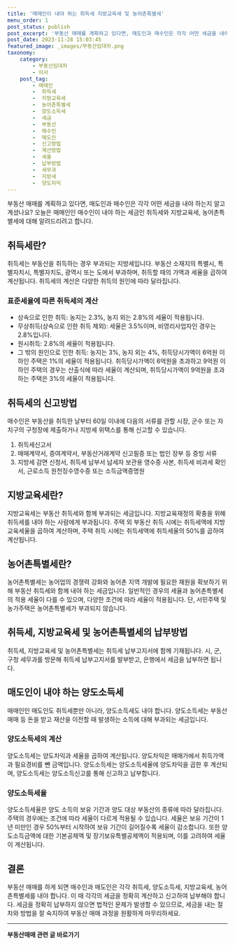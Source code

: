 ```yaml
---
title: '매매인이 내야 하는 취득세 지방교육세 및 농어촌특별세'
menu_order: 1
post_status: publish
post_excerpt: '부동산 매매를 계획하고 있다면, 매도인과 매수인은 각각 어떤 세금을 내야 하는지 알고 계셨나요  오늘은 매매인인 매수인이 내야 하는 세금인 취득세와 지방교육세, 농어촌특별세에 대해 알려드리려고 합니다.'
post_date: 2023-11-28 15:03:45
featured_image: _images/부동산임대차.png
taxonomy:
    category:
        - 부동산임대차
        - 이사
    post_tag:
        - 매매인
        -  취득세
        -  지방교육세
        -  농어촌특별세
        -  양도소득세
        -  세금
        -  부동산
        -  매수인
        -  매도인
        -  신고방법
        -  계산방법
        -  세율
        -  납부방법
        -  세무과
        -  지방세
        -  양도차익
---
```



부동산 매매를 계획하고 있다면, 매도인과 매수인은 각각 어떤 세금을 내야 하는지 알고 계셨나요? 오늘은 매매인인 매수인이 내야 하는 세금인 취득세와 지방교육세, 농어촌특별세에 대해 알려드리려고 합니다.

## 취득세란?

취득세는 부동산을 취득하는 경우 부과되는 지방세입니다. 부동산 소재지의 특별시, 특별자치시, 특별자치도, 광역시 또는 도에서 부과하며, 취득할 때의 가액과 세율을 곱하여 계산됩니다. 취득세의 계산은 다양한 취득의 원인에 따라 달라집니다.

### 표준세율에 따른 취득세의 계산

- 상속으로 인한 취득: 농지는 2.3%, 농지 외는 2.8%의 세율이 적용됩니다.
- 무상취득(상속으로 인한 취득 제외): 세율은 3.5%이며, 비영리사업자인 경우는 2.8%입니다.
- 원시취득: 2.8%의 세율이 적용됩니다.
- 그 밖의 원인으로 인한 취득: 농지는 3%, 농지 외는 4%, 취득당시가액이 6억원 이하인 주택은 1%의 세율이 적용됩니다. 취득당시가액이 6억원을 초과하고 9억원 이하인 주택의 경우는 산출식에 따라 세율이 계산되며, 취득당시가액이 9억원을 초과하는 주택은 3%의 세율이 적용됩니다.

## 취득세의 신고방법

매수인은 부동산을 취득한 날부터 60일 이내에 다음의 서류를 관할 시장, 군수 또는 자치구의 구청장에 제출하거나 지방세 위택스를 통해 신고할 수 있습니다.

1. 취득세신고서
2. 매매계약서, 증여계약서, 부동산거래계약 신고필증 또는 법인 장부 등 증빙 서류
3. 지방세 감면 신청서, 취득세 납부서 납세자 보관용 영수증 사본, 취득세 비과세 확인서, 근로소득 원천징수영수증 또는 소득금액증명원

## 지방교육세란?

지방교육세는 부동산 취득세와 함께 부과되는 세금입니다. 지방교육재정의 확충을 위해 취득세를 내야 하는 사람에게 부과됩니다. 주택 외 부동산 취득 시에는 취득세액에 지방교육세율을 곱하여 계산하며, 주택 취득 시에는 취득세액에 취득세율의 50%를 곱하여 계산됩니다.

## 농어촌특별세란?

농어촌특별세는 농어업의 경쟁력 강화와 농어촌 지역 개발에 필요한 재원을 확보하기 위해 부동산 취득세와 함께 내야 하는 세금입니다. 일반적인 경우의 세율과 농어촌특별세의 적용 세율이 다를 수 있으며, 다양한 조건에 따라 세율이 적용됩니다. 단, 서민주택 및 농가주택은 농어촌특별세가 부과되지 않습니다.

## 취득세, 지방교육세 및 농어촌특별세의 납부방법

취득세, 지방교육세 및 농어촌특별세는 취득세 납부고지서에 함께 기재됩니다. 시, 군, 구청 세무과를 방문해 취득세 납부고지서를 발부받고, 은행에서 세금을 납부하면 됩니다.

## 매도인이 내야 하는 양도소득세

매매인인 매도인도 취득세뿐만 아니라, 양도소득세도 내야 합니다. 양도소득세는 부동산 매매 등 돈을 받고 재산을 이전할 때 발생하는 소득에 대해 부과되는 세금입니다.

### 양도소득세의 계산

양도소득세는 양도차익과 세율을 곱하여 계산됩니다. 양도차익은 매매가에서 취득가액과 필요경비를 뺀 금액입니다. 양도소득세는 양도소득세율에 양도차익을 곱한 후 계산되며, 양도소득세는 양도소득신고를 통해 신고하고 납부합니다.

### 양도소득세율

양도소득세율은 양도 소득의 보유 기간과 양도 대상 부동산의 종류에 따라 달라집니다. 주택의 경우에는 조건에 따라 세율이 다르게 적용될 수 있습니다. 세율은 보유 기간이 1년 미만인 경우 50%부터 시작하여 보유 기간이 길어질수록 세율이 감소합니다. 또한 양도소득금액에 대한 기본공제액 및 장기보유특별공제액이 적용되며, 이를 고려하여 세율이 계산됩니다.

## 결론

부동산 매매를 하게 되면 매수인과 매도인은 각각 취득세, 양도소득세, 지방교육세, 농어촌특별세를 내야 합니다. 이 때 각각의 세금을 정확히 계산하고 신고하여 납부해야 합니다. 세금을 정확히 납부하지 않으면 법적인 문제가 발생할 수 있으므로, 세금을 내는 절차와 방법을 잘 숙지하여 부동산 매매 과정을 원활하게 마무리하세요.
<!-- wp:separator -->
<hr class="wp-block-separator has-alpha-channel-opacity"/>
<!-- /wp:separator -->

<!-- wp:group {"backgroundColor":"base","layout":{"type":"constrained"}} -->
<div class="wp-block-group has-base-background-color has-background"><!-- wp:paragraph {"align":"center","fontSize":"medium"} -->
<p class="has-text-align-center has-large-font-size"><strong>부동산매매 관련 글 바로가기</strong></p>
<!-- /wp:paragraph -->


<!-- wp:latest-posts
{"categories":[{"id":22715,"count":19,"description":"","link":"https://uknowlaw.com/category/%eb%b6%80%eb%8f%99%ec%82%b0%eb%a7%a4%eb%a7%a4/","name":"부동산매매","slug":"부동산매매","taxonomy":"category","parent":0,"meta":[],"_links":{"self":[{"href":"https://uknowlaw.com/wp-json/wp/v2/categories/22715"}],"collection":[{"href":"https://uknowlaw.com/wp-json/wp/v2/categories"}],"about":[{"href":"https://uknowlaw.com/wp-json/wp/v2/taxonomies/category"}],"wp:post_type":[{"href":"https://uknowlaw.com/wp-json/wp/v2/posts?categories=22715"}],"curies":[{"name":"wp","href":"https://api.w.org/{rel}","templated":true}]}}],"postsToShow":100,"excerptLength":28,"postLayout":"grid","columns":2,"featuredImageAlign":"left","featuredImageSizeSlug":"large","fontSize":"small"} /--></div>
<!-- /wp:group -->
